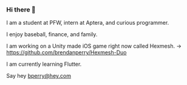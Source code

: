 ### Hi there 👋

I am a student at PFW, intern at Aptera, and curious programmer.

I enjoy baseball, finance, and family.

I am working on a Unity made iOS game right now called Hexmesh. -> https://github.com/brendanperry/Hexmesh-Duo

I am currently learning Flutter.

Say hey bperry@hey.com
